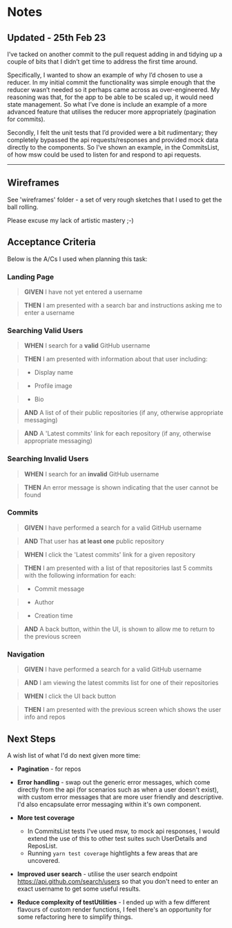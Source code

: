 # Notes

## Updated - 25th Feb 23

I’ve tacked on another commit to the pull request adding in and tidying up a couple of bits that I didn’t get time to address the first time around.

Specifically, I wanted to show an example of why I’d chosen to use a reducer. In my initial commit the functionality was simple enough that the reducer wasn’t needed so it perhaps came across as over-engineered. My reasoning was that, for the app to be able to be scaled up, it would need state management. So what I’ve done is include an example of a more advanced feature that utilises the reducer more appropriately (pagination for commits).

Secondly, I felt the unit tests that I’d provided were a bit rudimentary; they completely bypassed the api requests/responses and provided mock data directly to the components. So I’ve shown an example, in the CommitsList, of how msw could be used to listen for and respond to api requests.

---

## Wireframes

See 'wireframes' folder - a set of very rough sketches that I used to get the ball rolling.

Please excuse my lack of artistic mastery ;-)



## Acceptance Criteria

Below is the A/Cs I used when planning this task:


### Landing Page

>  **GIVEN** I have not yet entered a username

>  **THEN** I am presented with a search bar and instructions asking me to enter a username


### Searching Valid Users


>  **WHEN** I search for a **valid** GitHub username

>  **THEN** I am presented with information about that user including:

>  - Display name

>  - Profile image

>  - Bio

>  **AND** A list of of their public repositories (if any, otherwise appropriate messaging)

>  **AND** A 'Latest commits' link for each repository (if any, otherwise appropriate messaging)

  

### Searching Invalid Users


>  **WHEN** I search for an **invalid** GitHub username

>  **THEN** An error message is shown indicating that the user cannot be found

  

### Commits

  

>  **GIVEN** I have performed a search for a valid GitHub username

>  **AND** That user has **at least one** public repository

>  **WHEN** I click the 'Latest commits' link for a given repository

>  **THEN** I am presented with a list of that repositories last 5 commits with the following information for each:

>  - Commit message

>  - Author

>  - Creation time

>  **AND** A back button, within the UI, is shown to allow me to return to the previous screen


### Navigation

>  **GIVEN** I have performed a search for a valid GitHub username

>  **AND** I am viewing the latest commits list for one of their repositories

>  **WHEN** I click the UI back button

>  **THEN** I am presented with the previous screen which shows the user info and repos


## Next Steps

A wish list of what I'd do next given more time:

-  **Pagination** - for repos

-  **Error handling** - swap out the generic error messages, which come directly from the api (for scenarios such as when a user doesn't exist), with custom error messages that are more user friendly and descriptive. I'd also encapsulate error messaging within it's own component.

-  **More test coverage**
	 - In CommitsList tests I've used msw, to mock api responses, I would extend the use of this to other test suites such UserDetails and ReposList.
	 - Running `yarn test coverage` hightlights a few areas that are uncovered.

- **Improved user search** - utilise the user search endpoint https://api.github.com/search/users so that you don't need to enter an exact username to get some useful results.

- **Reduce complexity of testUtilities** - I ended up with a few different flavours of custom render functions, I feel there's an opportunity for some refactoring here to simplify things.
